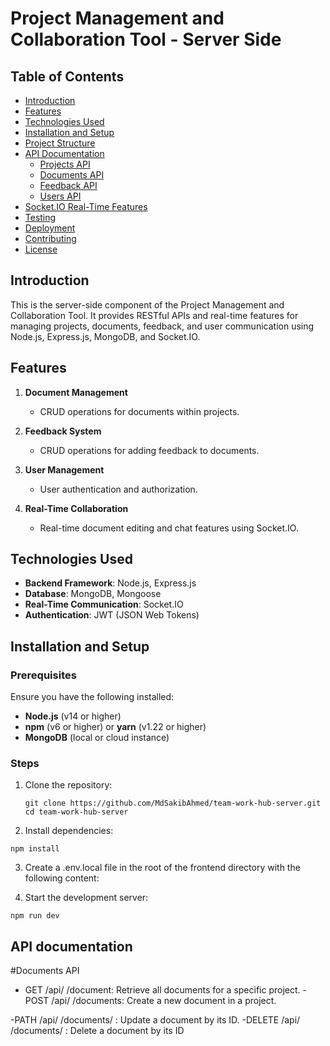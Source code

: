 # Project Management and Collaboration Tool - Server Side

## Table of Contents
- [Introduction](#introduction)
- [Features](#features)
- [Technologies Used](#technologies-used)
- [Installation and Setup](#installation-and-setup)
- [Project Structure](#project-structure)
- [API Documentation](#api-documentation)
  - [Projects API](#projects-api)
  - [Documents API](#documents-api)
  - [Feedback API](#feedback-api)
  - [Users API](#users-api)
- [Socket.IO Real-Time Features](#socketio-real-time-features)
- [Testing](#testing)
- [Deployment](#deployment)
- [Contributing](#contributing)
- [License](#license)

## Introduction

This is the server-side component of the Project Management and Collaboration Tool. It provides RESTful APIs and real-time features for managing projects, documents, feedback, and user communication using Node.js, Express.js, MongoDB, and Socket.IO.

## Features

1. **Document Management**
   - CRUD operations for documents within projects.

2. **Feedback System**
   - CRUD operations for adding feedback to documents.

3. **User Management**
   - User authentication and authorization.

4. **Real-Time Collaboration**
   - Real-time document editing and chat features using Socket.IO.

## Technologies Used

- **Backend Framework**: Node.js, Express.js
- **Database**: MongoDB, Mongoose
- **Real-Time Communication**: Socket.IO
- **Authentication**: JWT (JSON Web Tokens)

## Installation and Setup

### Prerequisites

Ensure you have the following installed:
- **Node.js** (v14 or higher)
- **npm** (v6 or higher) or **yarn** (v1.22 or higher)
- **MongoDB** (local or cloud instance)

### Steps

1. Clone the repository:

   ```
   git clone https://github.com/MdSakibAhmed/team-work-hub-server.git
   cd team-work-hub-server
   ```

2. Install dependencies:

```
npm install
```

3. Create a .env.local file in the root of the frontend directory with the following content:

   
4. Start the development server:
```
npm run dev
```

## API documentation

#Documents API
- GET /api/
/document: Retrieve all documents for a specific project.
-POST /api/
/documents: Create a new document in a project.

-PATH /api/
/documents/
: Update a document by its ID.
-DELETE /api/
/documents/
: Delete a document by its ID

 
    

